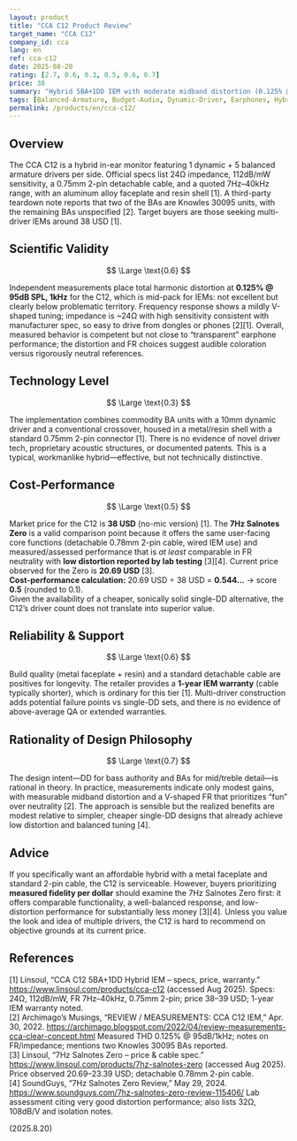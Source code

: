 ```yaml
---
layout: product
title: "CCA C12 Product Review"
target_name: "CCA C12"
company_id: cca
lang: en
ref: cca-c12
date: 2025-08-20
rating: [2.7, 0.6, 0.3, 0.5, 0.6, 0.7]
price: 38
summary: "Hybrid 5BA+1DD IEM with moderate midband distortion (0.125% @ 95dB, 1kHz) and ordinary tech execution; cost-performance is weak versus cheaper single-DD options like the 7Hz Salnotes Zero."
tags: [Balanced-Armature, Budget-Audio, Dynamic-Driver, Earphones, Hybrid, In-ear monitors]
permalink: /products/en/cca-c12/
---
```

## Overview

The CCA C12 is a hybrid in-ear monitor featuring 1 dynamic + 5 balanced armature drivers per side. Official specs list 24Ω impedance, 112dB/mW sensitivity, a 0.75mm 2-pin detachable cable, and a quoted 7Hz–40kHz range, with an aluminum alloy faceplate and resin shell [1]. A third-party teardown note reports that two of the BAs are Knowles 30095 units, with the remaining BAs unspecified [2]. Target buyers are those seeking multi-driver IEMs around 38 USD [1].

## Scientific Validity

$$ \Large \text{0.6} $$

Independent measurements place total harmonic distortion at **0.125% @ 95dB SPL, 1kHz** for the C12, which is mid-pack for IEMs: not excellent but clearly below problematic territory. Frequency response shows a mildly V-shaped tuning; impedance is ~24Ω with high sensitivity consistent with manufacturer spec, so easy to drive from dongles or phones [2][1]. Overall, measured behavior is competent but not close to “transparent” earphone performance; the distortion and FR choices suggest audible coloration versus rigorously neutral references.

## Technology Level

$$ \Large \text{0.3} $$

The implementation combines commodity BA units with a 10mm dynamic driver and a conventional crossover, housed in a metal/resin shell with a standard 0.75mm 2-pin connector [1]. There is no evidence of novel driver tech, proprietary acoustic structures, or documented patents. This is a typical, workmanlike hybrid—effective, but not technically distinctive.

## Cost-Performance

$$ \Large \text{0.5} $$

Market price for the C12 is **38 USD** (no-mic version) [1]. The **7Hz Salnotes Zero** is a valid comparison point because it offers the same user-facing core functions (detachable 0.78mm 2-pin cable, wired IEM use) and measured/assessed performance that is *at least* comparable in FR neutrality with **low distortion reported by lab testing** [3][4]. Current price observed for the Zero is **20.69 USD** [3].  
**Cost-performance calculation:** 20.69 USD ÷ 38 USD = **0.544…** → score **0.5** (rounded to 0.1).  
Given the availability of a cheaper, sonically solid single-DD alternative, the C12’s driver count does not translate into superior value.

## Reliability & Support

$$ \Large \text{0.6} $$

Build quality (metal faceplate + resin) and a standard detachable cable are positives for longevity. The retailer provides a **1-year IEM warranty** (cable typically shorter), which is ordinary for this tier [1]. Multi-driver construction adds potential failure points vs single-DD sets, and there is no evidence of above-average QA or extended warranties.

## Rationality of Design Philosophy

$$ \Large \text{0.7} $$

The design intent—DD for bass authority and BAs for mid/treble detail—is rational in theory. In practice, measurements indicate only modest gains, with measurable midband distortion and a V-shaped FR that prioritizes “fun” over neutrality [2]. The approach is sensible but the realized benefits are modest relative to simpler, cheaper single-DD designs that already achieve low distortion and balanced tuning [4].

## Advice

If you specifically want an affordable hybrid with a metal faceplate and standard 2-pin cable, the C12 is serviceable. However, buyers prioritizing **measured fidelity per dollar** should examine the 7Hz Salnotes Zero first: it offers comparable functionality, a well-balanced response, and low-distortion performance for substantially less money [3][4]. Unless you value the look and idea of multiple drivers, the C12 is hard to recommend on objective grounds at its current price.

## References

[1] Linsoul, “CCA C12 5BA+1DD Hybrid IEM – specs, price, warranty.” https://www.linsoul.com/products/cca-c12 (accessed Aug 2025). Specs: 24Ω, 112dB/mW, FR 7Hz–40kHz, 0.75mm 2-pin; price 38–39 USD; 1-year IEM warranty noted.  
[2] Archimago’s Musings, “REVIEW / MEASUREMENTS: CCA C12 IEM,” Apr. 30, 2022. https://archimago.blogspot.com/2022/04/review-measurements-cca-clear-concept.html Measured THD 0.125% @ 95dB/1kHz; notes on FR/impedance; mentions two Knowles 30095 BAs reported.  
[3] Linsoul, “7Hz Salnotes Zero – price & cable spec.” https://www.linsoul.com/products/7hz-salnotes-zero (accessed Aug 2025). Price observed 20.69–23.39 USD; detachable 0.78mm 2-pin cable.  
[4] SoundGuys, “7Hz Salnotes Zero Review,” May 29, 2024. https://www.soundguys.com/7hz-salnotes-zero-review-115406/ Lab assessment citing very good distortion performance; also lists 32Ω, 108dB/V and isolation notes.

(2025.8.20)

